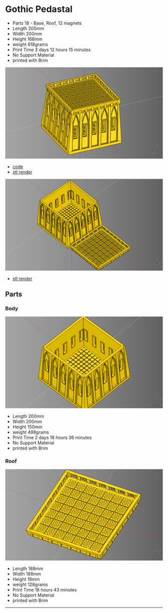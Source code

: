 # Gothic Pedastal
* Parts 18 - Base, Roof, 12 magnets
* Length 200mm
* Width 200mm
* Height 168mm
* weight 618grams
* Print Time 3 days 12 hours 15 minutes
* No Support Material
* printed with Brim

![](image/gothic_pedastal_06_roof_with_interior_tiles.png)
* [code](code/gothic_pedastal_roof_interior.py)
* [stl render](stl/gothic_pedastal_roof_interior.stl)

![](image/gothic_pedastal_07_roof_with_interior_tiles.png)
* [stl render](stl/gothic_pedastal_roof_interior_plate.stl)


## Parts

### Body
![](image/gothic_pedastal_09_body.png)

* Length 200mm
* Width 200mm
* Height 150mm
* weight 498grams
* Print Time 2 days 18 hours 36 minutes
* No Support Material
* printed with Brim

### Roof
![](image/gothic_pedastal_08_roof.png)

* Length 188mm
* Width 188mm
* Height 18mm
* weight 128grams
* Print Time 18 hours 43 minutes
* No Support Material
* printed with Brim


---
